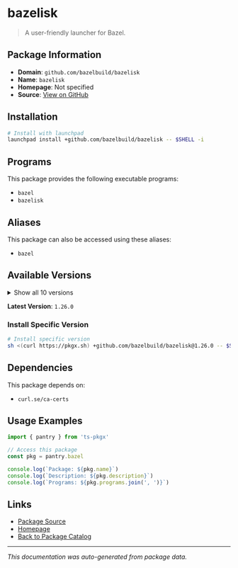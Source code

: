 # bazelisk

> A user-friendly launcher for Bazel.

## Package Information

- **Domain**: `github.com/bazelbuild/bazelisk`
- **Name**: `bazelisk`
- **Homepage**: Not specified
- **Source**: [View on GitHub](https://github.com/pkgxdev/pantry/tree/main/projects/github.com/bazelbuild/bazelisk/package.yml)

## Installation

```bash
# Install with launchpad
launchpad install +github.com/bazelbuild/bazelisk -- $SHELL -i
```

## Programs

This package provides the following executable programs:

- `bazel`
- `bazelisk`

## Aliases

This package can also be accessed using these aliases:

- `bazel`

## Available Versions

<details>
<summary>Show all 10 versions</summary>

- `1.26.0`, `1.25.0`, `1.24.1`, `1.24.0`, `1.23.0`
- `1.22.1`, `1.22.0`, `1.21.0`, `1.20.0`, `1.19.0`

</details>

**Latest Version**: `1.26.0`

### Install Specific Version

```bash
# Install specific version
sh <(curl https://pkgx.sh) +github.com/bazelbuild/bazelisk@1.26.0 -- $SHELL -i
```

## Dependencies

This package depends on:

- `curl.se/ca-certs`

## Usage Examples

```typescript
import { pantry } from 'ts-pkgx'

// Access this package
const pkg = pantry.bazel

console.log(`Package: ${pkg.name}`)
console.log(`Description: ${pkg.description}`)
console.log(`Programs: ${pkg.programs.join(', ')}`)
```

## Links

- [Package Source](https://github.com/pkgxdev/pantry/tree/main/projects/github.com/bazelbuild/bazelisk/package.yml)
- [Homepage](#)
- [Back to Package Catalog](../package-catalog.md)

---

*This documentation was auto-generated from package data.*
